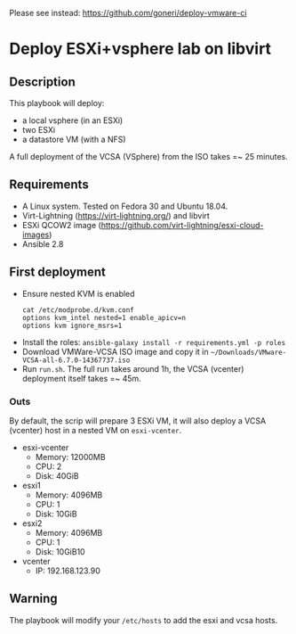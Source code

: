 Please see instead: https://github.com/goneri/deploy-vmware-ci


# Deploy ESXi+vsphere lab on libvirt

## Description

This playbook will deploy:

- a local vsphere (in an ESXi)
- two ESXi
- a datastore VM (with a NFS)

A full deployment of the VCSA (VSphere) from the ISO takes =~ 25 minutes.

## Requirements

- A Linux system. Tested on Fedora 30 and Ubuntu 18.04.
- Virt-Lightning (https://virt-lightning.org/) and libvirt
- ESXi QCOW2 image (https://github.com/virt-lightning/esxi-cloud-images)
- Ansible 2.8

## First deployment

- Ensure nested KVM is enabled
    ```shell
    cat /etc/modprobe.d/kvm.conf
    options kvm_intel nested=1 enable_apicv=n
    options kvm ignore_msrs=1
    ```
- Install the roles:
    `ansible-galaxy install -r requirements.yml -p roles`
- Download VMWare-VCSA ISO image and copy it in `~/Downloads/VMware-VCSA-all-6.7.0-14367737.iso`
- Run `run.sh`. The full run takes around 1h, the VCSA (vcenter) deployment itself takes =~ 45m.

### Outs

By default, the scrip will prepare 3 ESXi VM, it will also deploy a VCSA (vcenter) host in a nested VM on `esxi-vcenter`.

- esxi-vcenter
    - Memory: 12000MB
    - CPU: 2
    - Disk: 40GiB
- esxi1
    - Memory: 4096MB
    - CPU: 1
    - Disk: 10GiB
- esxi2
    - Memory: 4096MB
    - CPU: 1
    - Disk: 10GiB10
- vcenter
    - IP: 192.168.123.90

## Warning

The playbook will modify your `/etc/hosts` to add the esxi and vcsa hosts.
